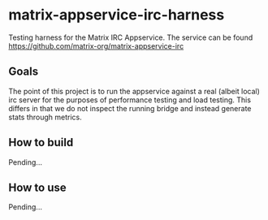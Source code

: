 # matrix-appservice-irc-harness
Testing harness for the Matrix IRC Appservice. The service can be found https://github.com/matrix-org/matrix-appservice-irc

## Goals

The point of this project is to run the appservice against a real (albeit local) irc server for the purposes of performance testing and load testing. This differs in that we do not inspect the running bridge and instead generate stats through metrics.

## How to build

Pending...

## How to use

Pending...

